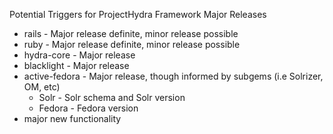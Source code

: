 Potential Triggers for ProjectHydra Framework Major Releases

* rails - Major release definite, minor release possible
* ruby - Major release definite, minor release possible
* hydra-core - Major release
* blacklight - Major release
* active-fedora - Major release, though informed by subgems (i.e Solrizer, OM, etc)
  * Solr - Solr schema and Solr version
  * Fedora - Fedora version
* major new functionality